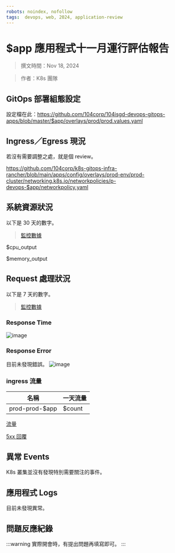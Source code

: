```yaml
---
robots: noindex, nofollow
tags:  devops, web, 2024, application-review
---
```


# $app 應用程式十一月運行評估報告

> 撰文時間：Nov 18, 2024

> 作者：K8s 團隊

## GitOps 部署組態設定

設定檔在此：https://github.com/104corp/104isgd-devops-gitops-apps/blob/master/$app/overlays/prod/prod.values.yaml

## Ingress／Egress 現況

若沒有需要調整之處，就是個 review。

https://github.com/104corp/k8s-gitops-infra-rancher/blob/main/apps/config/overlays/prod-env/prod-cluster/networking.k8s.io/networkpolicies/p-devops-$app/networkpolicy.yaml

## 系統資源狀況
以下是 30 天的數字。
> [監控數據](https://grafana.apps.k8s.104dc.com/k8s/clusters/c-m-vpjqbm2z/api/v1/namespaces/cattle-monitoring-system/services/http:rancher-monitoring-grafana:80/proxy/d/a164a7f0339f99e89cea5cb47e9be617/kubernetes-compute-resources-workload?orgId=1&from=now-7d&to=now&var-datasource=Prometheus&var-cluster=&var-namespace=p-devops-$app&var-type=deployment&var-workload=prod-prod-$app-web)

$cpu_output

$memory_output

## Request 處理狀況

以下是 7 天的數字。

> [監控數據](https://grafana.apps.k8s.104dc.com/k8s/clusters/c-m-vpjqbm2z/api/v1/namespaces/cattle-monitoring-system/services/http:rancher-monitoring-grafana:80/proxy/d/4GFbkOsZk/nginx-request-handling-performance?orgId=1&refresh=30s&var-datasource=Prometheus&var-ingress=prod-prod-$app-web&from=now-7d&to=now)

### Response Time
![image](https://hackmd.io/_uploads/rkEnj_MVC.png)

### Response Error
目前未發現錯誤。
![image](https://hackmd.io/_uploads/rylisdzVR.png)

### ingress 流量


| 名稱 | 一天流量 |
| --- | --- |
| prod-prod-$app    |  $count   |


[流量](http://k8s-kibana.104dc.com/app/discover#/?notFound=search&notFoundMessage=Could%20not%20locate%20that%20search%20(id:%203346b2ae-c01e-4180-9d21-9e397fce8fb3)&_g=(filters:!(),refreshInterval:(pause:!t,value:0),time:(from:now-7d,to:now))&_a=(columns:!(kubernetes.namespace_name,structured.apache.status,structured.nginx.vhost),filters:!(('$state':(store:appState),meta:(alias:!n,disabled:!f,index:bdd7ca00-09c0-11ed-aff1-ed02e57ef4e4,key:kubernetes.namespace_name,negate:!f,params:(query:ingress-nginx),type:phrase),query:(match_phrase:(kubernetes.namespace_name:ingress-nginx))),('$state':(store:appState),meta:(alias:!n,disabled:!f,index:bdd7ca00-09c0-11ed-aff1-ed02e57ef4e4,key:structured.nginx.vhost,negate:!f,params:(query:$app.104.com.tw),type:phrase),query:(match_phrase:(structured.nginx.vhost:$app.104.com.tw)))),index:bdd7ca00-09c0-11ed-aff1-ed02e57ef4e4,interval:auto,query:(language:kuery,query:''),sort:!(!(time,desc))))


[5xx 回覆](http://k8s-kibana.104dc.com/app/discover#/?notFound=search&notFoundMessage=Could%20not%20locate%20that%20search%20(id:%203346b2ae-c01e-4180-9d21-9e397fce8fb3)&_g=(filters:!(),refreshInterval:(pause:!t,value:0),time:(from:now-7d,to:now))&_a=(columns:!(kubernetes.namespace_name,structured.apache.status,structured.nginx.vhost),filters:!(('$state':(store:appState),meta:(alias:!n,disabled:!f,index:bdd7ca00-09c0-11ed-aff1-ed02e57ef4e4,key:kubernetes.namespace_name,negate:!f,params:(query:ingress-nginx),type:phrase),query:(match_phrase:(kubernetes.namespace_name:ingress-nginx))),('$state':(store:appState),meta:(alias:!n,disabled:!f,index:bdd7ca00-09c0-11ed-aff1-ed02e57ef4e4,key:structured.nginx.vhost,negate:!f,params:(query:$app.104.com.tw),type:phrase),query:(match_phrase:(structured.nginx.vhost:$app.104.com.tw))),('$state':(store:appState),meta:(alias:!n,disabled:!f,index:bdd7ca00-09c0-11ed-aff1-ed02e57ef4e4,key:structured.nginx.status,negate:!f,params:!('500','502','503','504'),type:phrases),query:(bool:(minimum_should_match:1,should:!((match_phrase:(structured.nginx.status:'500')),(match_phrase:(structured.nginx.status:'502')),(match_phrase:(structured.nginx.status:'503')),(match_phrase:(structured.nginx.status:'504'))))))),index:bdd7ca00-09c0-11ed-aff1-ed02e57ef4e4,interval:auto,query:(language:kuery,query:''),sort:!(!(time,desc))))

## 異常 Events

K8s 叢集並沒有發現特別需要關注的事件。

## 應用程式 Logs

目前未發現異常。

## 問題反應紀錄

:::warning
實際開會時，有提出問題再填寫即可。
:::